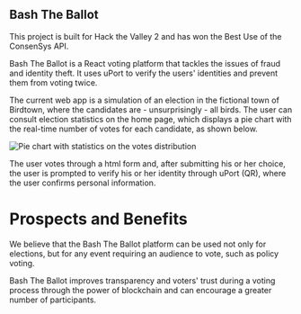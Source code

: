 ## Bash The Ballot

This project is built for Hack the Valley 2 and has won the Best Use of the ConsenSys API.

Bash The Ballot is a React voting platform that tackles the issues of fraud and identity theft. It uses uPort to verify the users' identities and prevent them from voting twice.

The current web app is a simulation of an election in the fictional town of Birdtown, where the candidates are - unsurprisingly - all birds. The user can consult election statistics on the home page, which displays a pie chart with the real-time number of votes for each candidate, as shown below.

![Pie chart with statistics on the votes distribution](https://raw.github.com/amyhxqin/Bash_The_Ballot/master/screenshot1.png)

The user votes through a html form and, after submitting his or her choice, the user is prompted to verify his or her identity through uPort (QR), where the user confirms personal information.

# Prospects and Benefits

We believe that the Bash The Ballot platform can be used not only for elections, but for any event requiring an audience to vote, such as policy voting.

Bash The Ballot improves transparency and voters' trust during a voting process through the power of blockchain and can encourage a greater number of participants. 